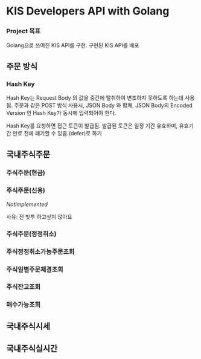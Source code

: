 # KIS Developers API with Golang

### Project 목표
<p> 
    Golang으로 쓰여진 KIS API를 구현.
    구현된 KIS API를 배포
</p>

## 주문 방식
### Hash Key
<p>
    Hash Key는 Request Body 의 값을 중간에 탈취하여 변조하지 못하도록 하는데 사용됨. 
    주문과 같은 POST 방식 사용시, JSON Body 와 함께, JSON Body의 Encoded Version 인 Hash Key가
    동시에 입력되어야 한다. 
</p>

<p>
    Hash Key를 요청하면 접근 토큰이 발급됨. 발급된 토큰은 일정 기간 유효하며,
    유효기간 만료 전에 폐기할 수 있음.(defer)로 하기 
</p>

## 국내주식주문
### 주식주문(현금)
<p>
    
</p>

### 주식주문(신용)
<em>NotImplemented</em>
<p>
    사유: 전 빚투 하고싶지 않아요
</p>

### 주식주문(정정취소)
<p>
    
</p>

### 주식정정취소가능주문조회
<p>

</p>

### 주식일별주문체결조회
<p>

</p>

### 주식잔고조회
<p>

</p>

### 매수가능조회
<p>

</p>

## 국내주식시세
## 국내주식실시간